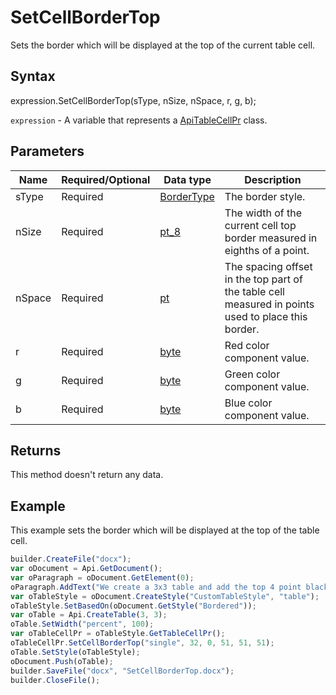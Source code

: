 # SetCellBorderTop

Sets the border which will be displayed at the top of the current table cell.

## Syntax

expression.SetCellBorderTop(sType, nSize, nSpace, r, g, b);

`expression` - A variable that represents a [ApiTableCellPr](../ApiTableCellPr.md) class.

## Parameters

| **Name** | **Required/Optional** | **Data type** | **Description** |
| ------------- | ------------- | ------------- | ------------- |
| sType | Required | [BorderType](../../../Enumerations/BorderType.md) | The border style. |
| nSize | Required | [pt_8](../../../Enumerations/pt_8.md) | The width of the current cell top border measured in eighths of a point. |
| nSpace | Required | [pt](../../../Enumerations/pt.md) | The spacing offset in the top part of the table cell measured in points used to place this border. |
| r | Required | [byte](../../../Enumerations/byte.md) | Red color component value. |
| g | Required | [byte](../../../Enumerations/byte.md) | Green color component value. |
| b | Required | [byte](../../../Enumerations/byte.md) | Blue color component value. |

## Returns

This method doesn't return any data.

## Example

This example sets the border which will be displayed at the top of the table cell.

```javascript
builder.CreateFile("docx");
var oDocument = Api.GetDocument();
var oParagraph = oDocument.GetElement(0);
oParagraph.AddText("We create a 3x3 table and add the top 4 point black border to all cells:");
var oTableStyle = oDocument.CreateStyle("CustomTableStyle", "table");
oTableStyle.SetBasedOn(oDocument.GetStyle("Bordered"));
var oTable = Api.CreateTable(3, 3);
oTable.SetWidth("percent", 100);
var oTableCellPr = oTableStyle.GetTableCellPr();
oTableCellPr.SetCellBorderTop("single", 32, 0, 51, 51, 51);
oTable.SetStyle(oTableStyle);
oDocument.Push(oTable);
builder.SaveFile("docx", "SetCellBorderTop.docx");
builder.CloseFile();
```